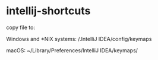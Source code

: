 # intellij-shortcuts

copy file to:

  Windows and *NIX systems: <User home>/.IntelliJ IDEA<xx>/config/keymaps

  macOS: ~/Library/Preferences/IntelliJ IDEA<xx>/keymaps/
